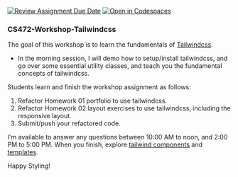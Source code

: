 [![Review Assignment Due Date](https://classroom.github.com/assets/deadline-readme-button-22041afd0340ce965d47ae6ef1cefeee28c7c493a6346c4f15d667ab976d596c.svg)](https://classroom.github.com/a/yEo_AQ1m)
[![Open in Codespaces](https://classroom.github.com/assets/launch-codespace-2972f46106e565e64193e422d61a12cf1da4916b45550586e14ef0a7c637dd04.svg)](https://classroom.github.com/open-in-codespaces?assignment_repo_id=18419708)
### CS472-Workshop-Tailwindcss
The goal of this workshop is to learn the fundamentals of [Tailwindcss](https://tailwindcss.com/).
* In the morning session, I will demo how to setup/install tailwindcss, and go over some essential utility classes, and teach you the fundamental concepts of tailwindcss.

Students learn and finish the workshop assignment as follows:
1. Refactor Homework 01 portfolio to use tailwindcss.
2. Refactor Homework 02 layout exercises to use tailwindcss, including the responsive layout.
3. Submit/push your refactored code.

I'm available to answer any questions between 10:00 AM to noon, and 2:00 PM to 5:00 PM. When you finish, explore [tailwind components](https://tailwindui.com/?ref=top) and [templates](https://www.tailwindawesome.com/?price=free&type=template).

Happy Styling!
